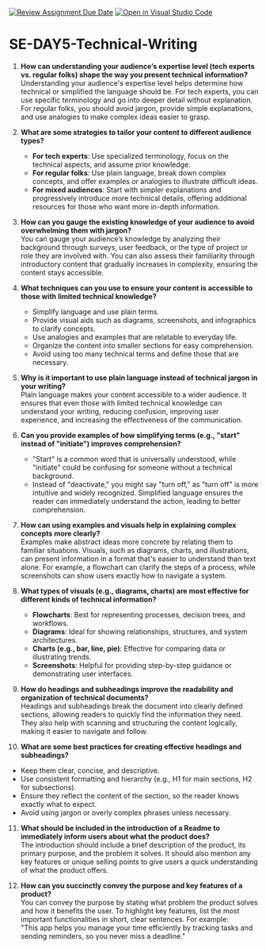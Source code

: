 [![Review Assignment Due Date](https://classroom.github.com/assets/deadline-readme-button-22041afd0340ce965d47ae6ef1cefeee28c7c493a6346c4f15d667ab976d596c.svg)](https://classroom.github.com/a/zsAR-pyY)
[![Open in Visual Studio Code](https://classroom.github.com/assets/open-in-vscode-2e0aaae1b6195c2367325f4f02e2d04e9abb55f0b24a779b69b11b9e10269abc.svg)](https://classroom.github.com/online_ide?assignment_repo_id=18379583&assignment_repo_type=AssignmentRepo)

# SE-DAY5-Technical-Writing

1. **How can understanding your audience’s expertise level (tech experts vs. regular folks) shape the way you present technical information?**  
   Understanding your audience's expertise level helps determine how technical or simplified the language should be. For tech experts, you can use specific terminology and go into deeper detail without explanation. For regular folks, you should avoid jargon, provide simple explanations, and use analogies to make complex ideas easier to grasp.

2. **What are some strategies to tailor your content to different audience types?**  
   - **For tech experts**: Use specialized terminology, focus on the technical aspects, and assume prior knowledge.
   - **For regular folks**: Use plain language, break down complex concepts, and offer examples or analogies to illustrate difficult ideas.
   - **For mixed audiences**: Start with simpler explanations and progressively introduce more technical details, offering additional resources for those who want more in-depth information.

3. **How can you gauge the existing knowledge of your audience to avoid overwhelming them with jargon?**  
   You can gauge your audience’s knowledge by analyzing their background through surveys, user feedback, or the type of project or role they are involved with. You can also assess their familiarity through introductory content that gradually increases in complexity, ensuring the content stays accessible.

4. **What techniques can you use to ensure your content is accessible to those with limited technical knowledge?**  
   - Simplify language and use plain terms.
   - Provide visual aids such as diagrams, screenshots, and infographics to clarify concepts.
   - Use analogies and examples that are relatable to everyday life.
   - Organize the content into smaller sections for easy comprehension.
   - Avoid using too many technical terms and define those that are necessary.

5. **Why is it important to use plain language instead of technical jargon in your writing?**  
   Plain language makes your content accessible to a wider audience. It ensures that even those with limited technical knowledge can understand your writing, reducing confusion, improving user experience, and increasing the effectiveness of the communication.

6. **Can you provide examples of how simplifying terms (e.g., "start" instead of "initiate") improves comprehension?**  
   - "Start" is a common word that is universally understood, while "initiate" could be confusing for someone without a technical background.
   - Instead of "deactivate," you might say "turn off," as "turn off" is more intuitive and widely recognized.
   Simplified language ensures the reader can immediately understand the action, leading to better comprehension.

7. **How can using examples and visuals help in explaining complex concepts more clearly?**  
   Examples make abstract ideas more concrete by relating them to familiar situations. Visuals, such as diagrams, charts, and illustrations, can present information in a format that's easier to understand than text alone. For example, a flowchart can clarify the steps of a process, while screenshots can show users exactly how to navigate a system.

8. **What types of visuals (e.g., diagrams, charts) are most effective for different kinds of technical information?**  
   - **Flowcharts**: Best for representing processes, decision trees, and workflows.
   - **Diagrams**: Ideal for showing relationships, structures, and system architectures.
   - **Charts (e.g., bar, line, pie)**: Effective for comparing data or illustrating trends.
   - **Screenshots**: Helpful for providing step-by-step guidance or demonstrating user interfaces.

9. **How do headings and subheadings improve the readability and organization of technical documents?**  
   Headings and subheadings break the document into clearly defined sections, allowing readers to quickly find the information they need. They also help with scanning and structuring the content logically, making it easier to navigate and follow.

10. **What are some best practices for creating effective headings and subheadings?**  
   - Keep them clear, concise, and descriptive.
   - Use consistent formatting and hierarchy (e.g., H1 for main sections, H2 for subsections).
   - Ensure they reflect the content of the section, so the reader knows exactly what to expect.
   - Avoid using jargon or overly complex phrases unless necessary.

11. **What should be included in the introduction of a Readme to immediately inform users about what the product does?**  
   The introduction should include a brief description of the product, its primary purpose, and the problem it solves. It should also mention any key features or unique selling points to give users a quick understanding of what the product offers.

12. **How can you succinctly convey the purpose and key features of a product?**  
   You can convey the purpose by stating what problem the product solves and how it benefits the user. To highlight key features, list the most important functionalities in short, clear sentences. For example:  
   "This app helps you manage your time efficiently by tracking tasks and sending reminders, so you never miss a deadline."
